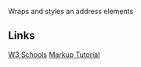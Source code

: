 Wraps and styles an address elements

## Links

[W3 Schools](https://www.w3schools.com/tags/tag_address.asp)
[Markup Tutorial](https://iandevlin.com/blog/2012/01/html/marking-up-a-postal-address-with-html/)
